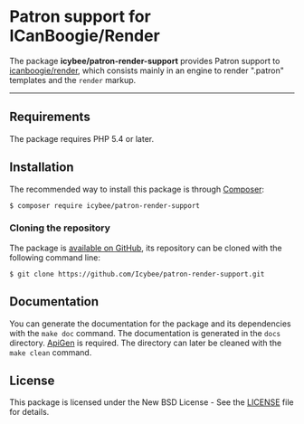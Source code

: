 # Patron support for ICanBoogie/Render

The package **icybee/patron-render-support** provides Patron support to [icanboogie/render][],
which consists mainly in an engine to render ".patron" templates and the `render` markup.





----------





## Requirements

The package requires PHP 5.4 or later.





## Installation

The recommended way to install this package is through [Composer](http://getcomposer.org/):

```
$ composer require icybee/patron-render-support
```





### Cloning the repository

The package is [available on GitHub](https://github.com/Icybee/patron-render-support), its repository can
be cloned with the following command line:

	$ git clone https://github.com/Icybee/patron-render-support.git





## Documentation

You can generate the documentation for the package and its dependencies with the `make doc`
command. The documentation is generated in the `docs` directory. [ApiGen](http://apigen.org/) is
required. The directory can later be cleaned with the `make clean` command.





## License

This package is licensed under the New BSD License - See the [LICENSE](LICENSE) file for details.





[icanboogie/render]: https://github.com/ICanBoogie/Render
